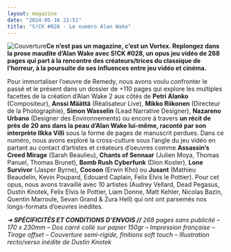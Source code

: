 ```yaml
---
layout: magazine
date: "2024-05-16 21:51"
title: "S!CK #028 - Le numéro Alan Wake"
---
```

![Couverture](/img/sick-28.png)**Ce n’est pas un magazine, c’est un Vortex. Replongez dans la prose maudite d’Alan Wake avec S!CK #028, un opus jeu vidéo de 268 pages qui part à la rencontre des créateurs/trices du classique de l’horreur, à la poursuite de ses influences entre jeu vidéo et cinéma.** 

Pour immortaliser l’oeuvre de Remedy, nous avons voulu confronter le passé et le présent dans un dossier de +110 pages qui explore les multiples facettes de la création d’Alan Wake 2 aux côtés de **Petri Alanko** (Compositeur), **Anssi Määttä**  (Réalisateur Live), **Mikko Riikonen**  (Directeur de la Photographie), **Simon Wasselin**  (Lead Narrative Designer), **Nazareno Urbano**  (Designer des Environnements) ou encore à travers **un récit de près de 20 ans dans la peau d’Alan Wake lui-même, raconté par son interprète Ilkka Villi**  sous la forme de pages de manuscrit perdues. Dans ce numéro, nous avons exploré la cross-culture sous l’angle du jeu vidéo en partant au contact d’artistes et créateurs d’oeuvres comme **Assassin’s Creed Mirage**  (Sarah Beaulieu), **Chants of Sennaar**  (Julien Moya, Thomas Panuel, Thomas Brunet), **Bomb Rush Cyberfunk**  (Dion Koster), **Lone Survivor**  (Jasper Byrne), **Cocoon**  (Erwin Kho) ou **Jusant**  (Mathieu Beaudelin, Kevin Poupard, Edouard Caplain, Felix Elvis le Pottier). Pour cet opus, nous avons travaillé avec 10 artistes (Audrey Vellard, Dead Pegasus, Dustin Knotek, Felix Elvis le Pottier, Liam Donne, Matt Kehler, Nicolas Bazin, Quentin Marroule, Sevan Grand & Zura Hell) qui ont ont parsemés nos longs-formats d’oeuvres inédites.

_➜ **SPÉCIFICITÉS ET CONDITIONS D’ENVOIS //**  268 pages sans publicité – 170 x 230mm – Dos carré collé sur papier 150gr – Impression française – Tirage offset – Couverture semi-rigide, finitions soft touch – Illustration recto/verso inédite de Dustin Knotek_